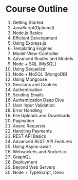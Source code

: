 # Course Outline
1. Getting Started
2. JavaScript(Optional)
3. Node.js Basics
4. Efficient Development
6. Using Express.js
7. Templating Engines
8. Model-View-Controller
9. Advanced Routes and Models
10. Node + SQL (MySQL)
11. Using Sequelize
12. Node + NoSQL (MongoDB)
13. Using Mongoose
14. Sessions and Cookies
15. Authentication
16. Sending Emails
17. Authentication Deep Dive
18. User Input Validation
19. Error Handling
20. File Uploads and Downloads
21. Pagination
22. Async Requests
23. Handling Payments
24. REST API Basics
25. Advanced REST API Features
26. Using Async-await
27. Websockets and Socket.io
28. GraphQL
29. Deployment
30. Beyond Web Servers
31. Node + TypeScript, Deno